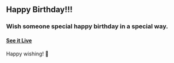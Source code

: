 ## Happy Birthday!!!

### Wish someone special happy birthday in a special way.

#### [See it Live](https://shivssm.github.io/Nazanin-birthday/)



Happy wishing! 🎉
